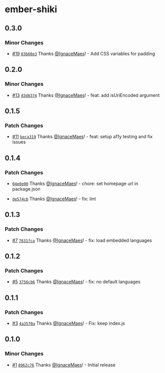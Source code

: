 # ember-shiki

## 0.3.0

### Minor Changes

- [#19](https://github.com/IgnaceMaes/ember-shiki/pull/19) [`83b60e3`](https://github.com/IgnaceMaes/ember-shiki/commit/83b60e3715a2c0a3a03efea214b3505f25edbf7d) Thanks [@IgnaceMaes](https://github.com/IgnaceMaes)! - Add CSS variables for padding

## 0.2.0

### Minor Changes

- [#13](https://github.com/IgnaceMaes/ember-shiki/pull/13) [`d3d8374`](https://github.com/IgnaceMaes/ember-shiki/commit/d3d83746babc40bddf85052d51c4ffb469adadde) Thanks [@IgnaceMaes](https://github.com/IgnaceMaes)! - feat: add isUriEncoded argument

## 0.1.5

### Patch Changes

- [#11](https://github.com/IgnaceMaes/ember-shiki/pull/11) [`beca319`](https://github.com/IgnaceMaes/ember-shiki/commit/beca319c1afd40d5b46ee24cdb553f87ca58af7a) Thanks [@IgnaceMaes](https://github.com/IgnaceMaes)! - feat: setup a11y testing and fix issues

## 0.1.4

### Patch Changes

- [`04e0e00`](https://github.com/IgnaceMaes/ember-shiki/commit/04e0e00f59fe40bfa5706a5686ff69748ce2a773) Thanks [@IgnaceMaes](https://github.com/IgnaceMaes)! - chore: set homepage url in package.json

- [`de574cb`](https://github.com/IgnaceMaes/ember-shiki/commit/de574cb6fc18b69ee73da86823f591971f5a77f3) Thanks [@IgnaceMaes](https://github.com/IgnaceMaes)! - fix: lint

## 0.1.3

### Patch Changes

- [#7](https://github.com/IgnaceMaes/ember-shiki/pull/7) [`7631fca`](https://github.com/IgnaceMaes/ember-shiki/commit/7631fca1132188aa59ba69821cc8f08c4c661c9a) Thanks [@IgnaceMaes](https://github.com/IgnaceMaes)! - fix: load embedded languages

## 0.1.2

### Patch Changes

- [#5](https://github.com/IgnaceMaes/ember-shiki/pull/5) [`3756cb6`](https://github.com/IgnaceMaes/ember-shiki/commit/3756cb65db181dc9848b8ee39a3549d428ed47e2) Thanks [@IgnaceMaes](https://github.com/IgnaceMaes)! - fix: no default languages

## 0.1.1

### Patch Changes

- [#3](https://github.com/IgnaceMaes/ember-shiki/pull/3) [`4a3570a`](https://github.com/IgnaceMaes/ember-shiki/commit/4a3570a79527339bb5aa686174fb5f1d2d2e46b9) Thanks [@IgnaceMaes](https://github.com/IgnaceMaes)! - Fix: keep index.js

## 0.1.0

### Minor Changes

- [#1](https://github.com/IgnaceMaes/ember-shiki/pull/1) [`8962c76`](https://github.com/IgnaceMaes/ember-shiki/commit/8962c764bd76f2ad5e921bf4db44d9c5b6b87ee8) Thanks [@IgnaceMaes](https://github.com/IgnaceMaes)! - Initial release

